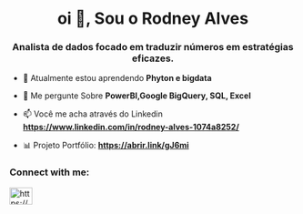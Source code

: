 <h1 align="center">oi 👋, Sou o Rodney Alves</h1>
<h3 align="center">Analista de dados focado em traduzir números em estratégias eficazes.</h3>

- 🌱 Atualmente estou aprendendo **Phyton e bigdata**

- 💬 Me pergunte Sobre **PowerBI,Google BigQuery, SQL, Excel**

- 📫 Você me acha através do Linkedin **https://www.linkedin.com/in/rodney-alves-1074a8252/**

- 📊 Projeto Portfólio: **https://abrir.link/gJ6mi**

<h3 align="left">Connect with me:</h3>
<p align="left">
<a href="https://linkedin.com/in/https://www.linkedin.com/in/rodney-alves-1074a8252/" target="blank"><img align="center" src="https://raw.githubusercontent.com/rahuldkjain/github-profile-readme-generator/master/src/images/icons/Social/linked-in-alt.svg" alt="https://www.linkedin.com/in/rodney-alves-1074a8252/" height="30" width="40" /></a>
</p>

<!---
- 👋 Hi, I’m @RodneyAlves
- 👀 I’m interested in ...
- 🌱 I’m currently learning ...
- 💞️ I’m looking to collaborate on ...
- 📫 How to reach me ...


RodneyAlves/RodneyAlves is a ✨ special ✨ repository because its `README.md` (this file) appears on your GitHub profile.
You can click the Preview link to take a look at your changes.
--->
